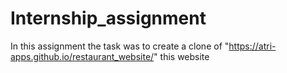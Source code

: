 # Internship_assignment
In this assignment the task was to create a clone of "https://atri-apps.github.io/restaurant_website/" this website



